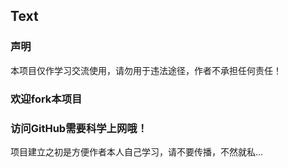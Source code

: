 ## Text

### 声明
本项目仅作学习交流使用，请勿用于违法途径，作者不承担任何责任！

### 欢迎fork本项目

### 访问GitHub需要科学上网哦！

项目建立之初是方便作者本人自己学习，请不要传播，不然就私...
